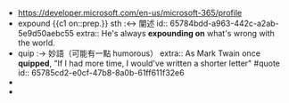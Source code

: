 - https://developer.microsoft.com/en-us/microsoft-365/profile
- expound {{c1 on::prep.}} sth :<-> 闡述
  id:: 65784bdd-a963-442c-a2ab-5e9d50aebc55
  extra:: He's always **expounding on** what's wrong with the world.
- quip :-> 妙語（可能有一點 humorous）
  extra:: As Mark Twain once **quipped**, "If I had more time, I would've written a shorter letter" #quote
  id:: 65785cd2-e0cf-47b8-8a0b-61ff611f32e6
-
-